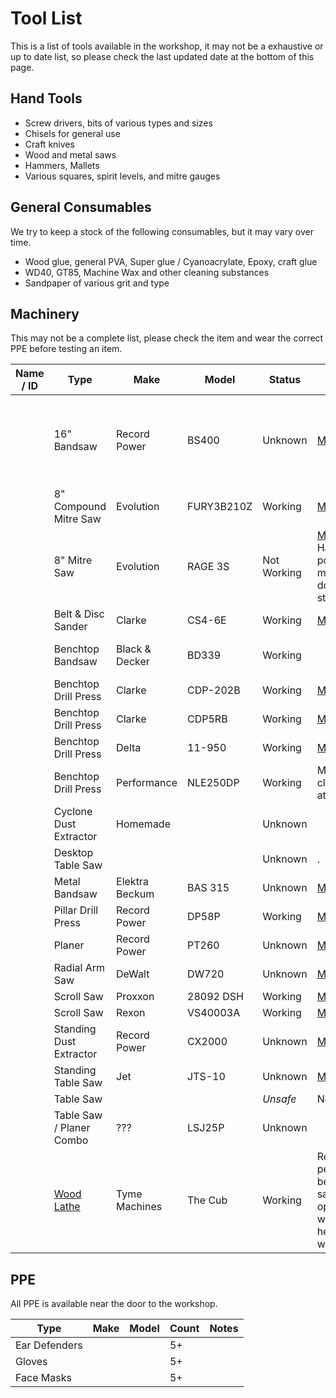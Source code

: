 # Tool List

This is a list of tools available in the workshop, it may not be a exhaustive or up to date list, so please check the last updated date at the bottom of this page.

## Hand Tools

* Screw drivers, bits of various types and sizes
* Chisels for general use
* Craft knives
* Wood and metal saws
* Hammers, Mallets
* Various squares, spirit levels, and mitre gauges

## General Consumables

We try to keep a stock of the following consumables, but it may vary over time.

* Wood glue, general PVA, Super glue / Cyanoacrylate, Epoxy, craft glue
* WD40, GT85, Machine Wax and other cleaning substances
* Sandpaper of various grit and type

## Machinery

This may not be a complete list, please check the item and wear the correct PPE before testing an item.

| Name / ID | Type                               | Make           | Model      | Status      | Notes                                                                      | Consumables                                                |
| --------- | ---------------------------------- | -------------- | ---------- | ----------- | -------------------------------------------------------------------------- | ---------------------------------------------------------- |
|           | 16" Bandsaw                        | Record Power   | BS400      | Unknown     | [Manual](manuals/recordpower_bs400.pdf)                                    | * 133"/3378mm Bandsaw Blades<br>* SRSBS10-72 Table Inserts |
|           | 8" Compound Mitre Saw              | Evolution      | FURY3B210Z | Working     | [Manual](manuals/evolution-fury3b.pdf)                                     |                                                            |
|           | 8" Mitre Saw                       | Evolution      | RAGE 3S    | Not Working | [Manual](manuals/evolution-rage3s.pdf). Has power, but motor doesn't start |                                                            |
|           | Belt & Disc Sander                 | Clarke         | CS4-6E     | Working     | [Manual](manuals/clarke-cs4-6e.pdf)                                        |                                                            |
|           | Benchtop Bandsaw                   | Black & Decker | BD339      | Working     |                                                                            | * 1510mm Bandsaw Blade                                     |
|           | Benchtop Drill Press               | Clarke         | CDP-202B   | Working     | [Manual](manuals/clarke-cdp-202b.pdf)                                      |                                                            |
|           | Benchtop Drill Press               | Clarke         | CDP5RB     | Working     | [Manual](manuals/clarke-cdp5rb.pdf)                                        |                                                            |
|           | Benchtop Drill Press               | Delta          | 11-950     | Working     | [Manual](manuals/delta-11950.pdf)                                          |                                                            |
|           | Benchtop Drill Press               | Performance    | NLE250DP   | Working     | Metal clamp attached                                                       |                                                            |
|           | Cyclone Dust Extractor             | Homemade       |            | Unknown     |                                                                            |                                                            |
|           | Desktop Table Saw                  |                |            | Unknown     | .                                                                          |                                                            |
|           | Metal Bandsaw                      | Elektra Beckum | BAS 315    | Unknown     | [Manual](manuals/elektra-beckum-bas315.pdf)                                |                                                            |
|           | Pillar Drill Press                 | Record Power   | DP58P      | Working     | [Manual](manuals/recordpower-dp58p.pdf)                                    |                                                            |
|           | Planer                             | Record Power   | PT260      | Unknown     | [Manual](manuals/recordpower-pt260.pdf)                                    |                                                            |
|           | Radial Arm Saw                     | DeWalt         | DW720      | Unknown     | [Manual](manuals/dewalt-dw720.pdf)                                         |                                                            |
|           | Scroll Saw                         | Proxxon        | 28092 DSH  | Working     | [Manual](manuals/proxxon-28092-dsh.pdf)                                    |                                                            |
|           | Scroll Saw                         | Rexon          | VS40003A   | Working     | [Manual](manuals/rexon-vs4003a.pdf)                                        |                                                            |
|           | Standing Dust Extractor            | Record Power   | CX2000     | Unknown     | [Manual](manuals/recordpower-cx2000.pdf)                                   |                                                            |
|           | Standing Table Saw                 | Jet            | JTS-10     | Unknown     | [Manual](manuals/jet-jts10.pdf)                                            |                                                            |
|           | Table Saw                          |                |            | _Unsafe_    | No guards                                                                  |                                                            |
|           | Table Saw / Planer Combo           | ???            | LSJ25P     | Unknown     |                                                                            |                                                            |
|           | [Wood Lathe](woodturning_lathe.md) | Tyme Machines  | The Cub    | Working     | Requires a permanent bench for safe operation with heavier workloads.      |                                                            |


## PPE

All PPE is available near the door to the workshop.

 | Type          | Make | Model | Count | Notes |
 | ------------- | ---- | ----- | ----- | ----- |
 | Ear Defenders |      |       | 5+    |       |
 | Gloves        |      |       | 5+    |       |
 | Face Masks    |      |       | 5+    |       |
